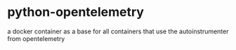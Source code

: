 # python-opentelemetry
a docker container as a base for all containers that use the autoinstrumenter from opentelemetry

